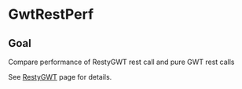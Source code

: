 # GwtRestPerf

## Goal

Compare performance of RestyGWT rest call and pure GWT rest calls

See [RestyGWT](https://github.com/chirino/resty-gwt) page for details.   

